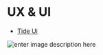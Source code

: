 UX & UI
===

- [Tide Ui](https://dribbble.com/shots/745911-Tide-Ui/attachments/72248)

![enter image description here](https://cdn.dribbble.com/users/113231/screenshots/745911/attachments/72248/Tide_UI.png)
<!--stackedit_data:
eyJoaXN0b3J5IjpbMjAyMjYxODQwMF19
-->